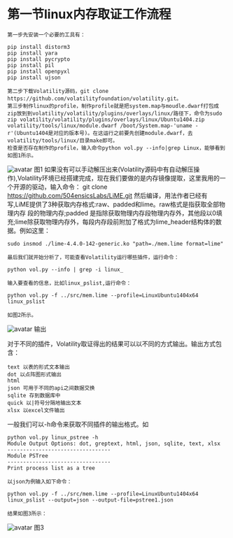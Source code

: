 # 第一节linux内存取证工作流程
	第一步先安装一个必要的工具有：
```
pip install distorm3
pip install yara
pip install pycrypto
pip install pil
pip install openpyxl
pip install ujson
```
	第二步下载Volatility源码，git clone https://github.com/volatilityfoundation/volatility.git。
	第三步制作linux的profile，制作profile就是把system.map与moudle.dwarf打包成zip放到到volatility/volatility/plugins/overlays/linux/路径下，命令为sudo zip volatility/volatility/plugins/overlays/linux/Ubuntu1404.zip volatility/tools/linux/module.dwarf /boot/System.map-'uname -r'(Ubuntu1404是对应的版本号)。在这运行之前要先创建module.dwarf，去volatility/tools/linux/目录make即可。
	检查是否存在制作的profile，输入命令python vol.py --info|grep Linux，能够看到如图1所示。
![avatar](https://github.com/haidragon/MemoryForensics/blob/master/pages/Chapter1/page1/images/LinuxUbuntu1404x64.png)
	图1
	如果没有可以手动解压出来(Volatility源码中有自动解压操作),Volatility环境已经搭建完成，现在我们要做的是内存镜像提取，这里我用的一个开源的驱动，输入命令：
	git clone https://github.com/504ensicsLabs/LiME.git
	然后编译，用法作者已经有写,LiME提供了3种获取内存格式:raw、padded和lime。raw格式是指获取全部物理内存 段的物理内存;padded 是指除获取物理内存段物理内存外，其他段以0填充;lime除获取物理内存外，每段内存段前附加了格式为lime_header结构体的数据。例如这里：
```
sudo insmod ./lime-4.4.0-142-generic.ko "path=./mem.lime format=lime"
```
	最后我们就开始分析了，可能查看Volatility运行哪些插件，运行命令：
```
python vol.py --info | grep -i linux_
```
	输入要查看的信息，比如linux_pslist,运行命令：
```
python vol.py -f ../src/mem.lime --profile=LinuxUbuntu1404x64 linux_pslist
```
	如图2所示。
![avatar](https://github.com/haidragon/MemoryForensics/blob/master/pages/Chapter1/page1/images/pslist.png)
输出

对于不同的插件，Volatility取证得出的结果可以以不同的方式输出。输出方式包含：

    text 以表的形式文本输出
    dot 以点阵图形式输出
    html
    json 可用于不同的api之间数据交换
    sqlite 存到数据库中
    quick 以|符号分隔地输出文本
    xlsx 以excel文件输出

一般我们可以-h命令来获取不同插件的输出格式。如
```
python vol.py linux_pstree -h
Module Output Options: dot, greptext, html, json, sqlite, text, xlsx
---------------------------------
Module PSTree
---------------------------------
Print process list as a tree
```
	以json为例输入如下命令：
```
python vol.py -f ../src/mem.lime --profile=LinuxUbuntu1404x64 linux_pslist --output=json --output-file=pstree1.json
```
	结果如图3所示：
![avatar](https://github.com/haidragon/MemoryForensics/blob/master/pages/Chapter1/page1/images/json.png)
图3

